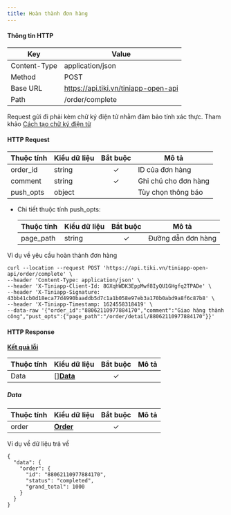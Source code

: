 ```yaml
---
title: Hoàn thành đơn hàng
---
```


#### Thông tin HTTP

| Key          | Value                                |
| ------------ | ------------------------------------ |
| Content-Type | application/json                     |
| Method       | POST                                 |
| Base URL     | https://api.tiki.vn/tiniapp-open-api |
| Path         | /order/complete                      |

Request gửi đi phải kèm chữ ký điện tử nhằm đảm bảo tính xác thực. Tham khảo [Cách tạo chữ ký điện tử](../platform-api/calculate-signature)

#### HTTP Request

| Thuộc tính | Kiểu dữ liệu | Bắt buộc | Mô tả                |
| ---------- | ------------ | :------: | -------------------- |
| order_id   | string       |    ✓     | ID của đơn hàng      |
| comment    | string       |    ✓     | Ghi chú cho đơn hàng |
| push_opts  | object       |          | Tùy chọn thông báo   |

- Chi tiết thuộc tính push_opts:

  | Thuộc tính | Kiểu dữ liệu | Bắt buộc | Mô tả              |
  | ---------- | ------------ | :------: | ------------------ |
  | page_path  | string       |    ✓     | Đường dẫn đơn hàng |

Vi dụ về yêu cầu hoàn thành đơn hàng

```
curl --location --request POST 'https://api.tiki.vn/tiniapp-open-api/order/complete' \
--header 'Content-Type: application/json' \
--header 'X-Tiniapp-Client-Id: 8GXqhWDK3EppMwf8IyQU1GHgfq2TPADe' \
--header 'X-Tiniapp-Signature: 43bb41cb0d18eca77d4990baaddb5d7c1a1b058e97eb3a170b0abd9a8f6c87b8' \
--header 'X-Tiniapp-Timestamp: 1624558318419' \
--data-raw '{"order_id":"88062110977884170","comment":"Giao hàng thành công","pust_opts":{"page_path":"/order/detail/88062110977884170"}}'
```

#### HTTP Response

[**Kết quả lỗi**](error-code)

| Thuộc tính | Kiểu dữ liệu        | Bắt buộc | Mô tả |
| ---------- | ------------------- | :------: | ----- |
| Data       | []**[Data](#data)** |    ✓     |       |

##### Data

| Thuộc tính | Kiểu dữ liệu                    | Bắt buộc | Mô tả |
| ---------- | ------------------------------- | :------: | ----- |
| order      | **[Order](create-order#order)** |    ✓     |       |

Ví dụ về dữ liệu trả về

```
{
  "data": {
    "order": {
      "id": "88062110977884170",
      "status": "completed",
      "grand_total": 1000
    }
  }
}
```
